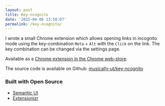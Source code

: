 ```yaml
---
layout: post
title: Key-ncognito
date: '2015-04-06 13:58:07'
permalink: /key-ncognito/
---
```


I wrote a small Chrome extension which allows opening links in incognito mode using the key-combination `Meta` + `Alt` with the `Click` on the link. The key combination can be changed via the settings page.

Available as a [Chrome extension in the Chrome web-store](https://chrome.google.com/webstore/detail/key-ncognito/lilomadmkegmkmkjmdbbgalimcmfogfk).

The source code is available on Github: [musically-ut/key-ncognito](https://github.com/musically-ut/key-ncognito)

### Built with Open Source

 - [Semantic UI](http://semantic-ui.com/)
 - [Extensionizr](http://extensionizr.com/)
